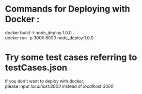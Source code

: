 # Commands for Deploying with Docker :

docker build -t node_deploy:1.0.0 .<br />
docker run -p 3000:8000 node_deploy:1.0.0<br />

# Try some test cases referring to testCases.json

If you don't want to deploy with docker, <br />
please input _localhost:8000_ instead of _localhost:3000_ <br />

